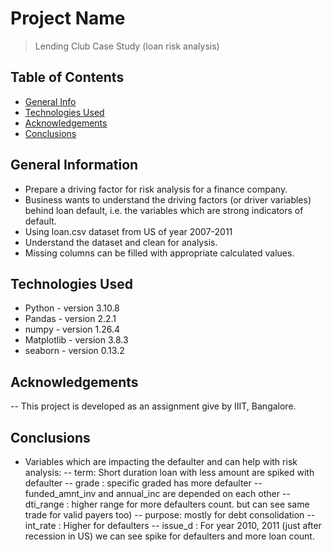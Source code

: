 # Project Name
> Lending Club Case Study (loan risk analysis)


## Table of Contents
* [General Info](#general-information)
* [Technologies Used](#technologies-used)
* [Acknowledgements](#acknowledgements)
* [Conclusions](#conclusions)


## General Information
- Prepare a driving factor for risk analysis for a finance company. 
- Business wants to understand the driving factors (or driver variables) behind loan default, i.e. the variables which are strong indicators of default.
- Using loan.csv dataset from US of year 2007-2011
- Understand the dataset and clean for analysis.
- Missing columns can be filled with appropriate calculated values. 

## Technologies Used
- Python - version 3.10.8
- Pandas - version 2.2.1
- numpy - version 1.26.4
- Matplotlib - version 3.8.3
- seaborn - version 0.13.2

## Acknowledgements
-- This project is developed as an assignment give by IIIT, Bangalore. 


## Conclusions
- Variables which are impacting the defaulter and can help with risk analysis:
-- term: Short duration loan with less amount are spiked with defaulter
-- grade : specific graded has more defaulter
-- funded_amnt_inv and annual_inc are depended on each other 
-- dti_range : higher range for more defaulters count. but can see same trade for valid payers too)
-- purpose: mostly for debt consolidation
-- int_rate : Higher for defaulters
-- issue_d : For year 2010, 2011 (just after recession in US) we can see spike for defaulters and more loan count.